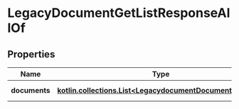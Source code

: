 
# LegacyDocumentGetListResponseAllOf

## Properties
Name | Type | Description | Notes
------------ | ------------- | ------------- | -------------
**documents** | [**kotlin.collections.List&lt;LegacydocumentDocumentListItem&gt;**](LegacydocumentDocumentListItem.md) | Array of documents |  [optional]



